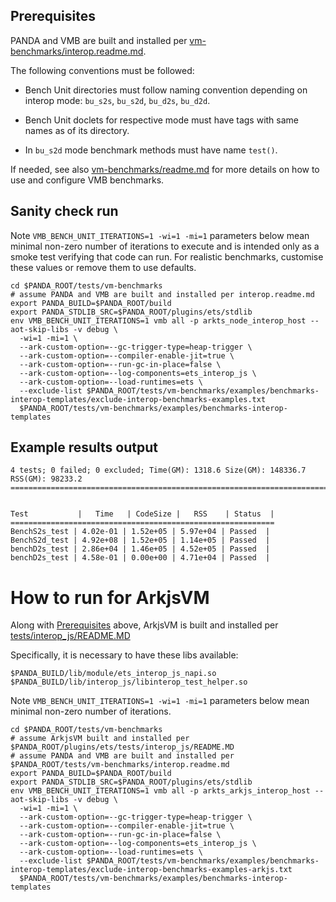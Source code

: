 ## Prerequisites

PANDA and VMB are built and installed per [vm-benchmarks/interop.readme.md](../../interop.readme.md).

The following conventions must be followed:
- Bench Unit directories must follow naming convention depending on interop mode: `bu_s2s`, `bu_s2d`, `bu_d2s`, `bu_d2d`.

- Bench Unit doclets for respective mode must have tags with same names as of its directory.

- In `bu_s2d` mode benchmark methods must have name `test()`.

If needed, see also [vm-benchmarks/readme.md](../../readme.md) for more details on how to use and configure VMB benchmarks.

## Sanity check run

Note `VMB_BENCH_UNIT_ITERATIONS=1 -wi=1 -mi=1` parameters below mean minimal non-zero number of iterations to execute and is intended only as a smoke test verifying that code can run. For realistic benchmarks, customise these values or remove them to use defaults.

```
cd $PANDA_ROOT/tests/vm-benchmarks
# assume PANDA and VMB are built and installed per interop.readme.md
export PANDA_BUILD=$PANDA_ROOT/build
export PANDA_STDLIB_SRC=$PANDA_ROOT/plugins/ets/stdlib
env VMB_BENCH_UNIT_ITERATIONS=1 vmb all -p arkts_node_interop_host --aot-skip-libs -v debug \
  -wi=1 -mi=1 \
  --ark-custom-option=--gc-trigger-type=heap-trigger \
  --ark-custom-option=--compiler-enable-jit=true \
  --ark-custom-option=--run-gc-in-place=false \
  --ark-custom-option=--log-components=ets_interop_js \
  --ark-custom-option=--load-runtimes=ets \
  --exclude-list $PANDA_ROOT/tests/vm-benchmarks/examples/benchmarks-interop-templates/exclude-interop-benchmarks-examples.txt 
  $PANDA_ROOT/tests/vm-benchmarks/examples/benchmarks-interop-templates
```

## Example results output

```
4 tests; 0 failed; 0 excluded; Time(GM): 1318.6 Size(GM): 148336.7 RSS(GM): 98233.2
===================================================================================


Test           |   Time   | CodeSize |   RSS    | Status  |
===========================================================
BenchS2s_test | 4.02e-01 | 1.52e+05 | 5.97e+04 | Passed  |
BenchS2d_test | 4.92e+08 | 1.52e+05 | 1.14e+05 | Passed  |
benchD2s_test | 2.86e+04 | 1.46e+05 | 4.52e+05 | Passed  |
benchD2s_test | 4.58e-01 | 0.00e+00 | 4.71e+04 | Passed  |
```

# How to run for ArkjsVM

Along with [Prerequisites](#Prerequisites) above, ArkjsVM is built and installed per [tests/interop_js/README.MD](../../../../plugins/ets/tests/interop_js/README.MD)

Specifically, it is necessary to have these libs available:
```
$PANDA_BUILD/lib/module/ets_interop_js_napi.so
$PANDA_BUILD/lib/interop_js/libinterop_test_helper.so
```

Note `VMB_BENCH_UNIT_ITERATIONS=1 -wi=1 -mi=1` parameters below mean minimal non-zero number of iterations.

```
cd $PANDA_ROOT/tests/vm-benchmarks
# assume ArkjsVM built and installed per $PANDA_ROOT/plugins/ets/tests/interop_js/README.MD
# assume PANDA and VMB are built and installed per $PANDA_ROOT/tests/vm-benchmarks/interop.readme.md
export PANDA_BUILD=$PANDA_ROOT/build
export PANDA_STDLIB_SRC=$PANDA_ROOT/plugins/ets/stdlib
env VMB_BENCH_UNIT_ITERATIONS=1 vmb all -p arkts_arkjs_interop_host --aot-skip-libs -v debug \
  -wi=1 -mi=1 \
  --ark-custom-option=--gc-trigger-type=heap-trigger \
  --ark-custom-option=--compiler-enable-jit=true \
  --ark-custom-option=--run-gc-in-place=false \
  --ark-custom-option=--log-components=ets_interop_js \
  --ark-custom-option=--load-runtimes=ets \
  --exclude-list $PANDA_ROOT/tests/vm-benchmarks/examples/benchmarks-interop-templates/exclude-interop-benchmarks-examples-arkjs.txt 
  $PANDA_ROOT/tests/vm-benchmarks/examples/benchmarks-interop-templates
```

